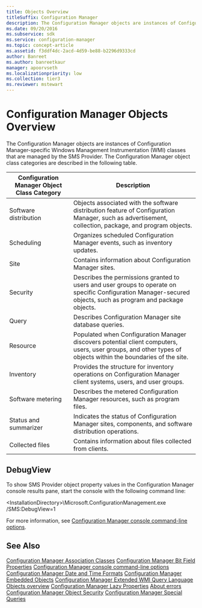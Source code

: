 ```yaml
---
title: Objects Overview
titleSuffix: Configuration Manager
description: The Configuration Manager objects are instances of Configuration Manager-specific WMI classes managed by the SMS Provider.
ms.date: 09/20/2016
ms.subservice: sdk
ms.service: configuration-manager
ms.topic: concept-article
ms.assetid: f3ddf4dc-2acd-4d59-be88-b2296d9333cd
author: Banreet
ms.author: banreetkaur
manager: apoorvseth
ms.localizationpriority: low
ms.collection: tier3
ms.reviewer: mstewart
---
```

# Configuration Manager Objects Overview
The Configuration Manager objects are instances of Configuration Manager-specific Windows Management Instrumentation (WMI) classes that are managed by the SMS Provider. The Configuration Manager object class categories are described in the following table.

|Configuration Manager Object Class Category|Description|
|----------------------------------------------------------------------------------------|-----------------|
|Software distribution|Objects associated with the software distribution feature of Configuration Manager, such as advertisement, collection, package, and program objects.|
|Scheduling|Organizes scheduled Configuration Manager events, such as inventory updates.|
|Site|Contains information about Configuration Manager sites.|
|Security|Describes the permissions granted to users and user groups to operate on specific Configuration Manager-secured objects, such as program and package objects.|
|Query|Describes Configuration Manager site database queries.|
|Resource|Populated when Configuration Manager discovers potential client computers, users, user groups, and other types of objects within the boundaries of the site.|
|Inventory|Provides the structure for inventory operations on Configuration Manager client systems, users, and user groups.|
|Software metering|Describes the metered Configuration Manager resources, such as program files.|
|Status and summarizer|Indicates the status of Configuration Manager sites, components, and software distribution operations.|
|Collected files|Contains information about files collected from clients.|

## DebugView
 To show SMS Provider object property values in the Configuration Manager console results pane, start the console with the following command line:

 \<InstallationDirectory>\Microsoft.ConfigurationManagement.exe /SMS:DebugView=1

 For more information, see [Configuration Manager console command-line options](../../../core/servers/manage/admin-console.md#command-line-options).

## See Also
 [Configuration Manager Association Classes](../../../develop/core/understand/association-classes.md)
 [Configuration Manager Bit Field Properties](../../../develop/core/understand/configuration-manager-bit-field-properties.md)
 [Configuration Manager console command-line options](../../../core/servers/manage/admin-console.md#command-line-options)
 [Configuration Manager Date and Time Formats](../../../develop/core/understand/date-and-time-formats.md)
 [Configuration Manager Embedded Objects](../../../develop/core/understand/embedded-objects.md)
 [Configuration Manager Extended WMI Query Language](../../../develop/core/understand/extended-wmi-query-language.md)
 [Objects overview](configuration-manager-objects-overview.md)
 [Configuration Manager Lazy Properties](../../../develop/core/understand/configuration-manager-lazy-properties.md)
 [About errors](about-configuration-manager-errors.md)
 [Configuration Manager Object Security](../../../develop/core/understand/configuration-manager-object-security.md)
 [Configuration Manager Special Queries](../../../develop/core/understand/special-queries.md)
